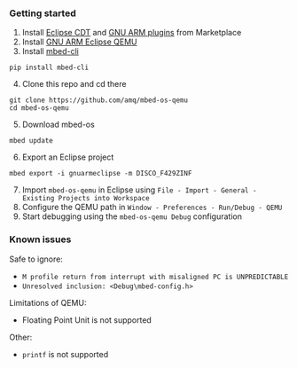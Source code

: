 ### Getting started

1. Install [Eclipse CDT](https://eclipse.org/cdt/) and [GNU ARM plugins](https://gnuarmeclipse.github.io/plugins/install/) from Marketplace
2. Install [GNU ARM Eclipse QEMU](https://gnuarmeclipse.github.io/qemu/)
3. Install [mbed-cli](https://github.com/ARMmbed/mbed-cli)

```
pip install mbed-cli
```

4. Clone this repo and cd there

```
git clone https://github.com/amq/mbed-os-qemu
cd mbed-os-qemu
```

5. Download mbed-os

```
mbed update
```

6. Export an Eclipse project

```
mbed export -i gnuarmeclipse -m DISCO_F429ZINF
```

7. Import `mbed-os-qemu` in Eclipse using `File - Import - General - Existing Projects into Workspace`
8. Configure the QEMU path in `Window - Preferences - Run/Debug - QEMU`
9. Start debugging using the `mbed-os-qemu Debug` configuration

### Known issues

Safe to ignore:
- `M profile return from interrupt with misaligned PC is UNPREDICTABLE`
- `Unresolved inclusion: <Debug\mbed-config.h>`

Limitations of QEMU:
- Floating Point Unit is not supported

Other:
- `printf` is not supported